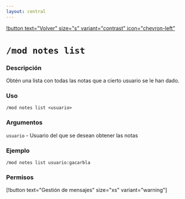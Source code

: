 ```yaml
---
layout: central
---
```


[!button text="Volver" size="s" variant="contrast" icon="chevron-left"](../moderation.md)
# `/mod notes list`
### Descripción
Obtén una lista con todas las notas que a cierto usuario se le han dado.

### Uso
```
/mod notes list <usuario>
```

### Argumentos
`usuario` - Usuario del que se desean obtener las notas

### Ejemplo
```
/mod notes list usuario:gacarbla
```

### Permisos
[!button text="Gestión de mensajes" size="xs" variant="warning"]